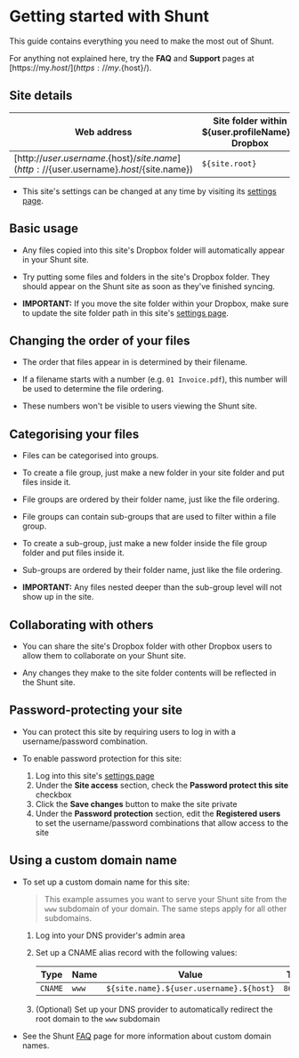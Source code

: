 # Getting started with Shunt

This guide contains everything you need to make the most out of Shunt.

For anything not explained here, try the **FAQ** and **Support** pages at [https://my.${host}/](https://my.${host}/).

## Site details

| Web address | Site folder within ${user.profileName}'s Dropbox |
| ----------- | ------------------------------------------------ |
| [http://${user.username}.${host}/${site.name}](http://${user.username}.${host}/${site.name}) | `${site.root}` |


- This site's settings can be changed at any time by visiting its [settings page](https://my.${host}/sites/${site.name}/settings).


## Basic usage

- Any files copied into this site's Dropbox folder will automatically appear in your Shunt site.

- Try putting some files and folders in the site's Dropbox folder. They should appear on the Shunt site as soon as they've finished syncing.

- **IMPORTANT:** If you move the site folder within your Dropbox, make sure to update the site folder path in this site's [settings page](https://my.${host}/sites/${site.name}/settings).


## Changing the order of your files

- The order that files appear in is determined by their filename.

- If a filename starts with a number (e.g. `01 Invoice.pdf`), this number will be used to determine the file ordering.

- These numbers won't be visible to users viewing the Shunt site.


## Categorising your files

- Files can be categorised into groups.

- To create a file group, just make a new folder in your site folder and put files inside it.

- File groups are ordered by their folder name, just like the file ordering.

- File groups can contain sub-groups that are used to filter within a file group.

- To create a sub-group, just make a new folder inside the file group folder and put files inside it.

- Sub-groups are ordered by their folder name, just like the file ordering.

- **IMPORTANT:** Any files nested deeper than the sub-group level will not show up in the site.


## Collaborating with others

- You can share the site's Dropbox folder with other Dropbox users to allow them to collaborate on your Shunt site.

- Any changes they make to the site folder contents will be reflected in the Shunt site.


## Password-protecting your site

- You can protect this site by requiring users to log in with a username/password combination.

- To enable password protection for this site:
	1. Log into this site's [settings page](https://my.${host}/sites/${site.name})
	2. Under the **Site access** section, check the **Password protect this site** checkbox
	3. Click the **Save changes** button to make the site private
	4. Under the **Password protection** section, edit the **Registered users** to set the username/password combinations that allow access to the site


## Using a custom domain name

- To set up a custom domain name for this site:

	> This example assumes you want to serve your Shunt site from the `www` subdomain of your domain. The same steps apply for all other subdomains.

	1. Log into your DNS provider's admin area
	2. Set up a CNAME alias record with the following values:

		| Type | Name | Value | TTL |
		| ---- | ---- | ----- | --- |
		| `CNAME` | `www` | `${site.name}.${user.username}.${host}` | `86400` |

	3. (Optional) Set up your DNS provider to automatically redirect the root domain to the `www` subdomain

- See the Shunt [FAQ](https://my.${host}/faq) page for more information about custom domain names.
